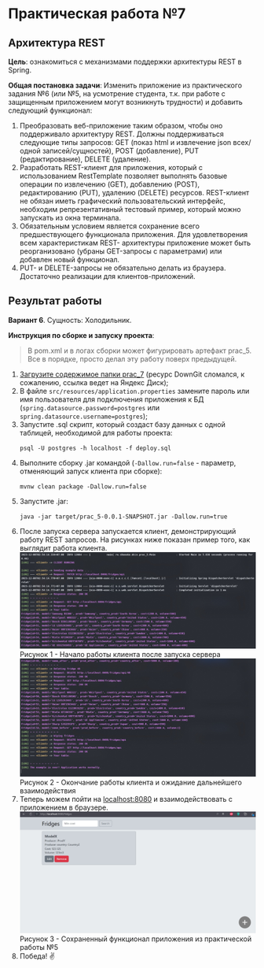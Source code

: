 # Практическая работа №7

## Архитектура REST

**Цель**: ознакомиться с механизмами поддержки архитектуры REST в Spring.

**Общая постановка задачи**: Изменить приложение из практического задания №6 (или №5, на усмотрение студента, т.к. при работе с защищенным приложением могут возникнуть трудности) и добавить следующий функционал:

1) Преобразовать веб-приложение таким образом, чтобы оно поддерживало архитектуру REST. Должны поддерживаться следующие типы запросов: GET (показ html и извлечение json всех/одной записей/сущностей), POST (добавление), PUT (редактирование), DELETE (удаление).
2) Разработать REST-клиент для приложения, который с использованием RestTemplate позволяет выполнять базовые операции по извлечению (GET), добавлению (POST), редактированию (PUT), удалению (DELETE) ресурсов. REST-клиент не обязан иметь графический пользовательский интерфейс, необходим репрезентативный тестовый пример, который можно запускать из окна терминала.
3) Обязательным условием является сохранение всего предшествующего функционала приложения. Для удовлетворения всем характеристикам REST- архитектуры приложение может быть реорганизовано (убраны GET-запросы с параметрами) или добавлен новый функционал.
4) PUT- и DELETE-запросы не обязательно делать из браузера. Достаточно реализации для клиентов-приложений.

## Результат работы

**Вариант 6**. Сущность: Холодильник.

**Инструкция по сборке и запуску проекта**:
> В pom.xml и в логах сборки может фигурировать артефакт prac_5. Все в порядке, просто делал эту работу поверх предыдущей.
1. [Загрузите содержимое папки prac_7](https://disk.yandex.ru/d/j-FrxB5lCa2V1w) (ресурс DownGit сломался, к сожалению, ссылка ведет на Яндекс Диск);
2. В файле ```src/resources/application.properties``` замените пароль или имя пользователя для подключения приложения к БД (```spring.datasource.password=postgres``` или ```spring.datasource.username=postgres```);
3. Запустите .sql скрипт, который создаст базу данных с одной таблицей, необходимой для работы проекта:
   ```
   psql -U postgres -h localhost -f deploy.sql
   ```
4. Выполните сборку .jar командой (```-Dallow.run=false``` - параметр, отменяющий запуск клиента при сборке):
    ```
    mvnw clean package -Dallow.run=false
    ```
5. Запустите .jar:
    ```
    java -jar target/prac_5-0.0.1-SNAPSHOT.jar -Dallow.run=true
    ```
6. После запуска сервера запускается клиент, демонстрирующий работу REST запросов. На рисунках ниже показан пример того, как выглядит работа клиента.
![client_start](images/1.jpg)
Рисунок 1 - Начало работы клиента после запуска сервера
![client_end](images/2.jpg)
Рисунок 2 - Окончание работы клиента и ожидание дальнейшего взаимодействия
7. Теперь можем пойти на [localhost:8080](http://localhost:8080/) и взаимодействовать с приложением в браузере.
![app_in_browser](images/3.jpg)
Рисунок 3 - Сохраненный функционал приложения из практической работы №5
8. Победа! ✌️
